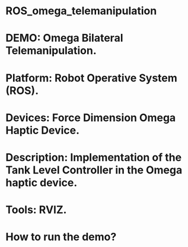 # ROS_omega_telemanipulation
# DEMO: Omega Bilateral Telemanipulation.
# Platform: Robot Operative System (ROS).
# Devices: Force Dimension Omega Haptic Device.
# Description: Implementation of the Tank Level Controller in the Omega haptic device.
# Tools: RVIZ.
# How to run the demo?
